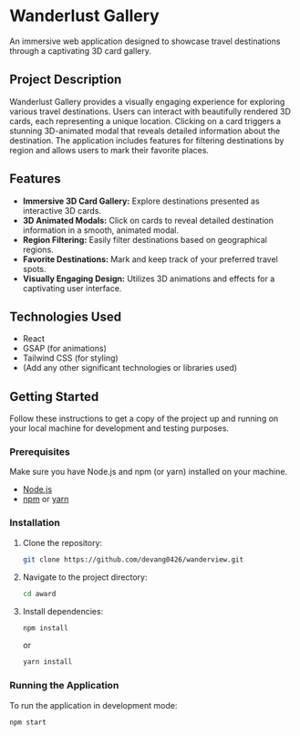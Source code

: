 # Wanderlust Gallery

An immersive web application designed to showcase travel destinations through a captivating 3D card gallery.

## Project Description

Wanderlust Gallery provides a visually engaging experience for exploring various travel destinations. Users can interact with beautifully rendered 3D cards, each representing a unique location. Clicking on a card triggers a stunning 3D-animated modal that reveals detailed information about the destination. The application includes features for filtering destinations by region and allows users to mark their favorite places.

## Features

*   **Immersive 3D Card Gallery:** Explore destinations presented as interactive 3D cards.
*   **3D Animated Modals:** Click on cards to reveal detailed destination information in a smooth, animated modal.
*   **Region Filtering:** Easily filter destinations based on geographical regions.
*   **Favorite Destinations:** Mark and keep track of your preferred travel spots.
*   **Visually Engaging Design:** Utilizes 3D animations and effects for a captivating user interface.

## Technologies Used

*   React
*   GSAP (for animations)
*   Tailwind CSS (for styling)
*   (Add any other significant technologies or libraries used)

## Getting Started

Follow these instructions to get a copy of the project up and running on your local machine for development and testing purposes.

### Prerequisites

Make sure you have Node.js and npm (or yarn) installed on your machine.

*   [Node.js](https://nodejs.org/)
*   [npm](https://www.npmjs.com/get-npm) or [yarn](https://yarnpkg.com/)

### Installation

1.  Clone the repository:
    ```bash
    git clone https://github.com/devang0426/wanderview.git
    ```
2.  Navigate to the project directory:
    ```bash
    cd award
    ```
3.  Install dependencies:
    ```bash
    npm install
    ```
    or
    ```bash
    yarn install
    ```

### Running the Application

To run the application in development mode:

```bash
npm start
```
